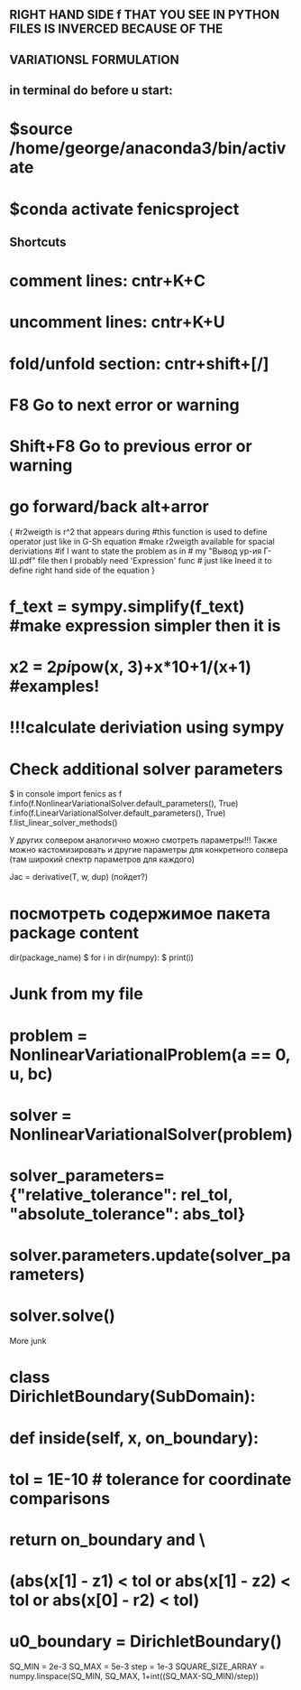 ## RIGHT HAND SIDE f THAT YOU SEE IN PYTHON FILES IS INVERCED BECAUSE OF THE 
## VARIATIONSL FORMULATION  

## in terminal do before u start: 
# $source /home/george/anaconda3/bin/activate 
# $conda activate fenicsproject

## Shortcuts
# comment lines: cntr+K+C
# uncomment lines: cntr+K+U
# fold/unfold section: cntr+shift+[/]
# F8 Go to next error or warning
# Shift+F8 Go to previous error or warning
# go forward/back alt+arror 

{
    #r2weigth is r^2 that appears during
    #this function is used to define operator just like in G-Sh equation
    #make r2weigth available for spacial deriviations
    #if I want to state the problem as in
    # my "Вывод ур-ия Г-Ш.pdf" file then I probably need 'Expression' func
    # just like Ineed it to define right hand side of the equation
}

# f_text = sympy.simplify(f_text) #make expression simpler then it is
# x2 = 2*pi*pow(x, 3)+x*10+1/(x+1) #examples!
# !!!calculate deriviation using sympy

# Check additional solver parameters
$ in console
import fenics as f
f.info(f.NonlinearVariationalSolver.default_parameters(), True)
f.info(f.LinearVariationalSolver.default_parameters(), True)
f.list_linear_solver_methods()

У других солвером аналогично можно смотреть параметры!!!
Также можно кастомизировать и другие параметры для конкретного солвера (там широкий спектр параметров для каждого)

Jac     = derivative(T, w, dup) (пойдет?)

# посмотреть содержимое пакета package content
dir(package_name)
$ for i in dir(numpy):
$ print(i) 


# Junk from my file

# problem = NonlinearVariationalProblem(a == 0, u, bc)
# solver = NonlinearVariationalSolver(problem)
# solver_parameters={"relative_tolerance": rel_tol, "absolute_tolerance": abs_tol}
# solver.parameters.update(solver_parameters)
# solver.solve()

More junk
# class DirichletBoundary(SubDomain):
#     def inside(self, x, on_boundary):
#         tol = 1E-10   # tolerance for coordinate comparisons
#         return on_boundary and \
#                (abs(x[1] - z1) < tol or abs(x[1] - z2) < tol or abs(x[0] - r2) < tol)

# u0_boundary = DirichletBoundary()

SQ_MIN = 2e-3
SQ_MAX = 5e-3
step = 1e-3
SQUARE_SIZE_ARRAY = numpy.linspace(SQ_MIN, SQ_MAX, 1+int((SQ_MAX-SQ_MIN)/step))